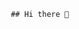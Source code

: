                                                  ## Hi there 👋

<!--
**Morko-124/Morko-124** is a ✨ _special_ ✨ repository because its `README.md` (this file) appears on your GitHub profile.

Here are some ideas to get you started:

 Sobre mi:


- 🔭 I’m currently working on ...
- 🌱 I’m currently learning ...
- 👯 I’m looking to collaborate on ...
- 🤔 I’m looking for help with ...
- 💬 Ask me about ...
- 📫 How to reach me: ...
- 😄 Pronouns: ...
- ⚡ Fun fact: ...
-->
